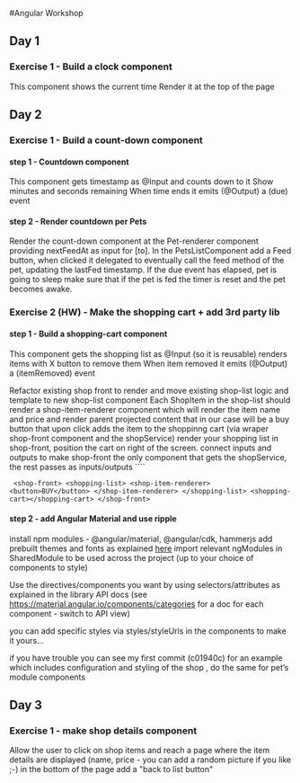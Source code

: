 #Angular Workshop 

## Day 1 

### Exercise  1 - Build a clock component
This component shows the current time 
Render it at the top of the page

## Day 2 

### Exercise  1 - Build a count-down component
#### step 1 -  Countdown component
This component gets timestamp as @Input and counts down to it
Show minutes and seconds remaining
When time ends it emits (@Output) a (due) event

#### step 2 -  Render countdown per Pets
Render the count-down component at the Pet-renderer component
providing nextFeedAt as input for [to].
In the PetsListComponent add a Feed button, when clicked it delegated to eventually call the
feed method of the pet, updating the lastFed timestamp.
If the due event has elapsed, pet is going to sleep
make sure that if the pet is fed the timer is reset and the pet becomes awake.

### Exercise  2 (HW) - Make the shopping cart + add 3rd party lib
#### step 1 -  Build a shopping-cart component

This component gets the shopping list as @Input (so it is reusable)
renders items with X button to remove them
When item removed it emits (@Output) a (itemRemoved) event

Refactor existing shop front to render <shop-list> and <shopping cart>
move existing shop-list logic and template to new shop-list component
Each ShopItem in the shop-list should render a shop-item-renderer component which will render the
 item name and price and render parent projected content that in our case will be a buy button that upon click adds the item to the shoppinng cart
(via wraper shop-front component and the shopService)
render your shopping list in shop-front, position the cart on right of the screen.
connect inputs and outputs to make shop-front the only component that gets the shopService, the rest passes as inputs/outputs
```` <pre>`
<shop-front>
 <shopping-list>
  <shop-item-renderer>
    <button>BUY</button>
  </shop-item-renderer>
 </shopping-list>
 <shopping-cart></shopping-cart>
</shop-front>`
</pre>

#### step 2 -  add Angular Material and use ripple


install npm modules - @angular/material, @angular/cdk, hammerjs
add prebuilt themes and fonts as explained [here](https://material.angular.io/guide/getting-started) 
import relevant ngModules in SharedModule to be used across the project (up to your choice of components to style)
 
Use the directives/components you want by using selectors/attributes as explained in the library API docs
(see https://material.angular.io/components/categories for a doc for each component - switch to API view)
 
you can add specific styles via styles/styleUrls in the components to make it yours…

if you have trouble you can see my first commit (c01940c) for an example which includes configuration and styling of the shop ,
do the same for pet’s module components


## Day 3

### Exercise  1 - make shop details component
Allow the user to click on shop items and reach a page where the item details are displayed 
(name, price - you can add a random picture if you like ;-)
  in the bottom of the page add a "back to list button"
  
  
 
